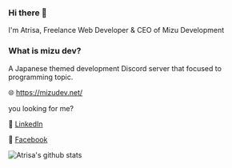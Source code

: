 ### Hi there 👋
I'm Atrisa, Freelance Web Developer & CEO of Mizu Development


### What is mizu dev?
A Japanese themed development Discord server that focused to programming topic.


🌐 https://mizudev.net/




you looking for me?


📩 [LinkedIn](https://linkedin.com/in/cookie1599/)

📩 [Facebook](https://www.facebook.com/endyana.sirailfans)


![Atrisa's github stats](https://github-readme-stats.vercel.app/api?username=cookie1599&show_icons=true&theme=cobalt)

<!--
**cookie1599/cookie1599** is a ✨ _special_ ✨ repository because its `README.md` (this file) appears on your GitHub profile.

Here are some ideas to get you started:

- 🔭 I’m currently working on ...
- 🌱 I’m currently learning ...
- 👯 I’m looking to collaborate on ...
- 🤔 I’m looking for help with ...
- 💬 Ask me about ...
- 📫 How to reach me: ...
- 😄 Pronouns: ...
- ⚡ Fun fact: ...
-->

